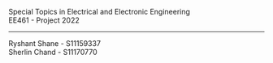 Special Topics in Electrical and Electronic Engineering <br> 
EE461 - Project 2022
<hr>

Ryshant Shane - S11159337 <br>
Sherlin Chand - S11170770
